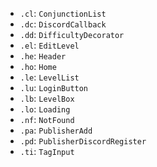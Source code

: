 
-  `.cl`: `ConjunctionList`
 - `.dc`: `DiscordCallback`
 - `.dd`: `DifficultyDecorator`
 - `.el`: `EditLevel`
 - `.he`: `Header`
 - `.ho`: `Home`
 - `.le`: `LevelList`
 - `.lu`: `LoginButton`
 - `.lb`: `LevelBox`
 - `.lo`: `Loading`
 - `.nf`: `NotFound`
 - `.pa`: `PublisherAdd`
 - `.pd`: `PublisherDiscordRegister`
 - `.ti`: `TagInput`